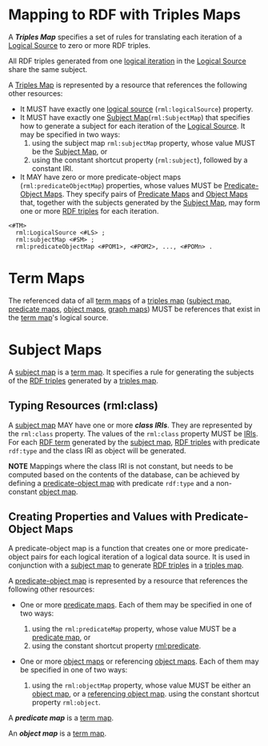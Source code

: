 # Mapping to RDF with Triples Maps

A _**Triples Map**_ specifies a set of rules for translating
each iteration of a [Logical Source]() to zero or more RDF triples.

All RDF triples generated from one [logical iteration]() in the [Logical Source]() share the same subject.

A [Triples Map]() is represented by a resource that references the following other resources:

* It MUST have exactly one [logical source]() (`rml:logicalSource`) property.
* It MUST have exactly one [Subject Map]()(`rml:SubjectMap`) that specifies
how to generate a subject for each iteration of the [Logical Source]().
It may be specified in two ways:
    1. using the subject map `rml:subjectMap` property, 
  whose value MUST be the [Subject Map](), or
    2. using the constant shortcut property (``rml:subject``),
  followed by a constant IRI.
* It MAY have zero or more predicate-object maps (`rml:predicateObjectMap`) properties,
whose values MUST be [Predicate-Object Maps]().
They specify pairs of [Predicate Maps]() and [Object Maps]() that,
together with the subjects generated by the [Subject Map](),
may form one or more [RDF triples]() for each iteration.

```
<#TM> 
  rml:LogicalSource <#LS> ;
  rml:subjectMap <#SM> ;
  rml:predicateObjectMap <#POM1>, <#POM2>, ..., <#POMn> . 
```

# Term Maps

The referenced data of all [term maps]() of a [triples map]()
([subject map](), [predicate maps](), [object maps](), [graph maps]())
MUST be references that exist in the [term map]()'s logical source.

# Subject Maps

A [subject map]() is a [term map](). 
It specifies a rule for generating the subjects of the [RDF triples]()
generated by a [triples map]().

## Typing Resources (rml:class)

A [subject map]() MAY have one or more _**class IRIs**_.
They are represented by the `rml:class` property.
The values of the `rml:class` property MUST be [IRIs]().
For each [RDF term]() generated by the [subject map](),
[RDF triples]() with predicate `rdf:type` and the class IRI as object will be generated.

**NOTE**
Mappings where the class IRI is not constant,
but needs to be computed based on the contents of the database,
can be achieved by defining a [predicate-object map]() with predicate `rdf:type`
and a non-constant [object map]().

## Creating Properties and Values with Predicate-Object Maps

A predicate-object map is a function
that creates one or more predicate-object pairs
for each logical iteration of a logical data source.
It is used in conjunction with a [subject map]()
to generate [RDF triples]() in a [triples map]().

A [predicate-object map]() is represented by a resource
that references the following other resources:

* One or more [predicate maps](). Each of them may be specified in one of two ways:
    1. using the `rml:predicateMap` property, whose value MUST be a [predicate map](), or
    2. using the constant shortcut property [rml:predicate]().

* One or more [object maps]() or referencing [object maps]().
Each of them may be specified in one of two ways:
    1. using the `rml:objectMap` property,
    whose value MUST be either an [object map](), or a [referencing object map]().
        using the constant shortcut property `rml:object`.

A _**predicate map**_ is a [term map]().

An _**object map**_ is a [term map]().

